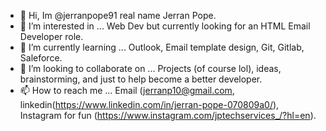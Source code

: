- 👋 Hi, Im @jerranpope91 real name Jerran Pope.
- 👀 I’m interested in ... Web Dev but currently looking for an HTML Email Developer role.
- 🌱 I’m currently learning ... Outlook, Email template design, Git, Gitlab, Saleforce.
- 💞️ I’m looking to collaborate on ... Projects (of course lol), ideas, brainstorming, and just to help become a better developer.
- 📫 How to reach me ... Email (jerranp10@gmail.com, linkedin(https://www.linkedin.com/in/jerran-pope-070809a0/), Instagram for fun (https://www.instagram.com/jptechservices_/?hl=en).

